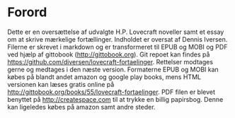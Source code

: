 # Forord

Dette er en oversættelse af udvalgte H.P. Lovecraft noveller samt et essay om at skrive mærkelige fortællinger. Indholdet er oversat af Dennis Iversen. Filerne er skrevet i markdown og er transformeret til EPUB og MOBI og PDF ved hjælp af gittobook (<http://gittobook.org>). Git repoet kan findes på <https://github.com/diversen/lovecraft-fortaelinger>. Rettelser modtages gerne og medtages i den næste version. Formaterne EPUB og MOBI kan købes på blandt andet amazon og google play books, mens HTML versionen kan læses gratis online på <http://gittobook.org/books/55/lovecraft-fortaelinger>. PDF filen er blevet benyttet på <http://createspace.com> til at trykke en billig papirsbog. Denne kan ligeledes købes på amazon samt andre steder.  
